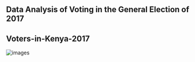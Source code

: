 ## Data Analysis of Voting in the General Election of 2017

## Voters-in-Kenya-2017

![images](https://user-images.githubusercontent.com/100701309/190850219-2427c3f6-6747-439b-941b-76dfd2ee5dd2.jpg)

